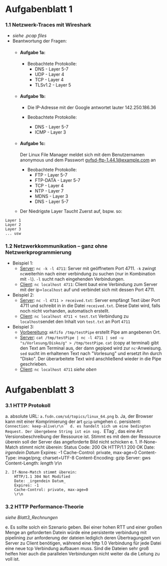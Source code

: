 # Aufgabenblatt 1
### 1.1 Netzwerk-Traces mit Wireshark
- _siehe .pcap files_
- Beantwortung der Fragen:
    - #### Aufgabe 1a:
        * Beobachtete Protokolle:
            * DNS - Layer 5-7
            * UDP - Layer 4
            * TCP - Layer 4
            * TLSv1.2 - Layer 5

    - #### Aufgabe 1b:
        * Die IP-Adresse mit der Google antwortet lauter 142.250.186.36

        * Beobachtete Protokolle:
            * DNS - Layer 5-7
            * ICMP - Layer 3

    - #### Aufgabe 1c:
        Der Linux File Manager meldet sich mit dem Benutzernamen anonymous und dem 
        Passwort gvfsd-ftp-1.44.1@example.com an

        * Beobachtete Protokolle:
            * FTP - Layer 5-7
            * FTP-DATA - Layer 5-7
            * TCP - Layer 4
            * NTP - Layer 7
            * MDNS - Layer 3
            * DNS - Layer 5-7

    - Der Niedrigste Layer Taucht Zuerst auf, bspw. so:
``` 
Layer 1
Layer 2
Layer 3
... usw
```


### 1.2 Netzwerkkommunikation – ganz ohne Netzwerkprogrammierung
- Beispiel 1:
    - <u>Server</u>:
    `nc -k -l 4711`: Server mit geöffnetem Port 4711. `-k` zwingt `nc`weiterhin nach einer verbindung zu suchen (nur in Kombination mit `-l`). `-l` sucht nach eingehenden Verbindungen.
    - <u>Client</u>:
    `nc localhost 4711`: Client baut eine Verbindung zum Server mit der ip=`localhost` auf und verbindet sich mit dessen Port 4711. 
- Beispiel 2:
    - <u>Server</u>:
    `nc -l 4711 > received.txt`: Server empfängt Text über Port 4711 und schreibt in in die Datei `received.txt`. Diese Datei wird, falls noch nicht vorhanden, automatisch erstellt.
    - <u>Client</u>: 
    `nc localhost 4711 < test.txt` Verbindung zu `localhost`sendet den Inhalt von `test.txt` an Port `4711` 
- Beispiel 3:
    - <u>Vorbereitung</u>: `mkfifo /tmp/testPipe` erstellt Pipe am angebenen Ort. 
    - <u>Server</u>: `cat /tmp/testPipe | nc -l 4711 | sed -u "s/Vorlesung/Disko/g" > /tmp/testPipe`. `cat` (copy at terminal) gibt den Text am Terminal aus, der dann gepiped wird zur `nc`-Anweisung. `sed` sucht im erhaltenen Text nach "Vorlesung" und ersetzt ihn durch "Disko". Der überarbeitete Text wird anschließend wieder in die Pipe geschrieben.  
    - <u>Client</u>: `nc localhost 4711` _siehe oben_

# Aufgabenblatt 3
### 3.1 HTTP Protokoll
a. absolute URL: `a.fsdn.com/sd/topics/linux_64.png`
b. Ja, der Browser kann mit einer Komprimierung der art `gzip` umgehen 
c. persistent: `Connection: keep-alive\r\n``
d. es handelt sich um eine bedingten Request. Der übergebene String ist ein sog. `ETag`, das eine Art 
    Versionsbeschreibung der Ressource ist. Stimmt es mit dem der Ressource überein soll der Server
    das angeforderte Bild nicht schicken
e. 
    1. If-None-Match stimmt nicht überein: Status Code: 200 Ok
        HTTP/1.1 200 OK
        Date: _irgendein Datum_
        Expires: -1
        Cache-Control: private, max-age=0
        Content-Type: image/png; charset=UTF-8
        Content-Encoding: gzip
        Server: gws
        Content-Length: _length_
        \r\n

    2. If-None-Match stimmt überein: 
        HTTP/1.1 304 Not Modified
        Date: _irgendein Datum_
        Expires: -1
        Cache-Control: private, max-age=0
        \r\n

### 3.2 HTTP Performance-Theorie
_siehe Blatt3_Rechnungen_

e. Es sollte solch ein Szenario geben. Bei einer hohen RTT und einer großen Menge an geforderten Datein würde eine persistente verbindung mit pipelining zur anforderung der dateien lediglich deren Übertragungzeit von Server zu Client benötigen, während eine http 1.0 Verbindung für jede Datei eine neue tcp Verbindung aufbauen muss. Sind die Dateien sehr groß helfen hier auch die parallelen Verbindungen nicht weiter da die Leitung zu voll ist.